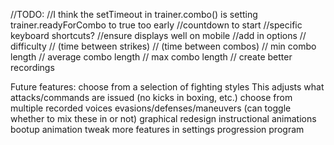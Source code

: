 //TODO:
//I think the setTimeout in trainer.combo() is setting trainer.readyForCombo to true too early
//countdown to start
//specific keyboard shortcuts?
//ensure displays well on mobile
//add in options
//  difficulty
    // (time between strikes)
    // (time between combos)
    // min combo length
    // average combo length
    // max combo length
// create better recordings


Future features:
  choose from a selection of fighting styles
    This adjusts what attacks/commands are issued (no kicks in boxing, etc.)
  choose from multiple recorded voices
  evasions/defenses/maneuvers (can toggle whether to mix these in or not)
  graphical redesign
  instructional animations
  bootup animation
  tweak more features in settings
  progression program
